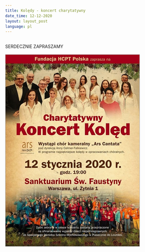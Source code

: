 ```yaml
---
title: Kolędy - koncert charytatywny
date_time: 12-12-2020
layout: layout_post
language: pl
---
```

<br>
SERDECZNIE ZAPRASZAMY
<br>
<br>
<img src="/img/posters/20200112koledy.jpg" alt="koledy" style="border:1px solid darkgray"> 
<br>
<br>



